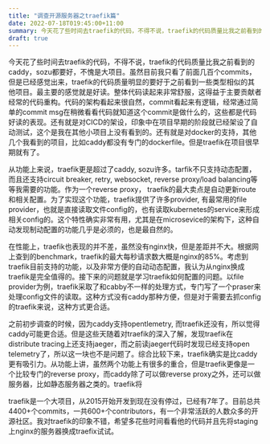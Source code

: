 ```yaml
---
title: "调查开源服务器之traefik篇"
date: 2022-07-18T019:45:00+11:00
summary: 今天花了些时间去traefik的代码，不得不说，traefik的代码质量比我之前看到的caddy，sozu都要好，不愧是大项目。虽然目前我只看了前面几百个commits，但是已经感觉出来，traefik的代码质量明显的要好于之前看到一些类型相似的其他项目。最主要的感觉就是好读。整体代码读起来非常舒服，这得益于主要贡献者经常的代码重构。代码的架构看起来很自然，commit看起来有逻辑，经常通过简单的commit msg在稍微看看代码就知道这个commit是做什么的，这些都是代码好读的表现。
draft: true
---
```


今天花了些时间去traefik的代码，不得不说，traefik的代码质量比我之前看到的caddy，sozu都要好，不愧是大项目。虽然目前我只看了前面几百个commits，但是已经感觉出来，traefik的代码质量明显的要好于之前看到一些类型相似的其他项目。最主要的感觉就是好读。整体代码读起来非常舒服，这得益于主要贡献者经常的代码重构。代码的架构看起来很自然，commit看起来有逻辑，经常通过简单的commit msg在稍微看看代码就知道这个commit是做什么的，这些都是代码好读的表现。还有就是对CICD的架设，印象中在项目早期的阶段就已经架设了自动测试，这个是我在其他小项目上没有看到的。还有就是对docker的支持，其他几个我看到的项目，比如caddy都没有专门的dockerfile。但是traefik在项目很早期就有了。

从功能上来说，traefik更是超过了caddy, sozu许多。tarfik不只支持动态配置，而且还支持circuit breaker, retry, websocket, reverse proxy/load balancing等等我需要的功能。作为一个reverse proxy， traefik的最大卖点是自动更新route和相关配置。为了实现这个功能，traefik提供了许多provider, 有最常用的file provider，也就是直接读取文件config的，也有读取kubernetes的service来形成相关config的。这个特性确实非常有用，尤其是在microsevice的架构下，这种自动发现制动配置的功能几乎是必须的，也是最自然的。

在性能上，traefik也表现的并不差，虽然没有nginx快，但是差距并不大。根据网上查到的benchmark，traefik的最大每秒请求数大概是nginx的85%。考虑到traefik目前支持的功能，以及非常方便的自动动态配置，我认为从nginx换成traefik是完全值得的。接下来的问题就是学习traefik如何配置的问题。以file provider为例，traefik采取了和cabby不一样的处理方式，专门写了一个praser来处理config文件的读取。这种方式没有caddy那种方便，但是对于需要去抓config的traefik来说，这种方式更合适。

之前初步调查的时候，因为caddy支持opentlemetry, 而traefik还没有，所以觉得caddy可能更合适。但是这些天随着对traefik的深入了解，发现traefik在distribute tracing上还支持jaeger，而之前读jaeger代码时发现已经支持open telemetry了，所以这一块也不是问题了。综合比较下来，traefik确实是比caddy更有吸引力。从功能上讲，虽然两个功能上有很多的重合，但是traefik更像是一个比较专门的reverse proxy，而caddy除了可以做reverse proxy之外，还可以做服务器，比如静态服务器之类的。traefik将

traefik是一个大项目，从2015开始开发到现在没有停过，已经有7年了。目前总共4400+个commits，一共600+个contributors，有一个非常活跃的人数众多的开源社区。我对traefik的印象不错，希望多花些时间看看他的代码并且先将staging上nginx的服务器换成traefix试试。